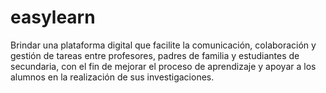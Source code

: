 # easylearn
Brindar una plataforma digital que facilite la comunicación, colaboración y gestión de tareas entre profesores, padres de familia y estudiantes de secundaria, con el fin de mejorar el proceso de aprendizaje y apoyar a los alumnos en la realización de sus investigaciones.
